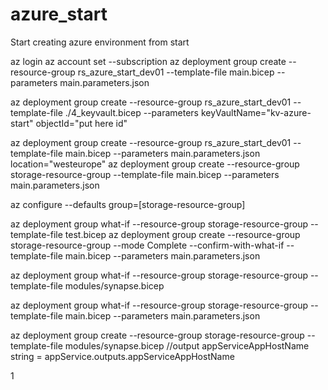 # azure_start
Start creating azure environment from start


az login
az account set --subscription <subscription id>
az deployment group create --resource-group rs_azure_start_dev01 --template-file main.bicep --parameters main.parameters.json

az deployment group create --resource-group rs_azure_start_dev01 --template-file ./4_keyvault.bicep --parameters keyVaultName="kv-azure-start" objectId="put here id"




az deployment group create --resource-group rs_azure_start_dev01 --template-file main.bicep --parameters main.parameters.json location="westeurope"
az deployment group create --resource-group storage-resource-group --template-file main.bicep --parameters main.parameters.json

az configure --defaults group=[storage-resource-group]

az deployment group what-if --resource-group storage-resource-group --template-file test.bicep 
az deployment group create --resource-group storage-resource-group --mode Complete  --confirm-with-what-if  --template-file main.bicep --parameters main.parameters.json

az deployment group what-if --resource-group storage-resource-group --template-file modules/synapse.bicep 

az deployment group what-if --resource-group storage-resource-group --template-file main.bicep --parameters main.parameters.json

az deployment group create  --resource-group storage-resource-group --template-file modules/synapse.bicep 
//output appServiceAppHostName string = appService.outputs.appServiceAppHostName

1